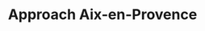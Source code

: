 ---
title: "Approach Aix-en-Provence"
url: /aix-en-provence/approach-aix-en-provence/
shop: sports
---